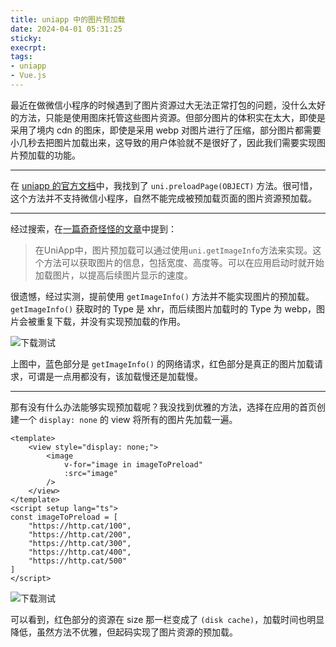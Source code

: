 ```yaml
---
title: uniapp 中的图片预加载
date: 2024-04-01 05:31:25
sticky:
execrpt:
tags:
- uniapp
- Vue.js
---
```


最近在做微信小程序的时候遇到了图片资源过大无法正常打包的问题，没什么太好的方法，只能是使用图床托管这些图片资源。但部分图片的体积实在太大，即使是采用了境内 cdn 的图床，即使是采用 webp 对图片进行了压缩，部分图片都需要小几秒去把图片加载出来，这导致的用户体验就不是很好了，因此我们需要实现图片预加载的功能。

***

在 [uniapp 的官方文档](https://uniapp.dcloud.net.cn/api/preload-page.html#preloadpage)中，我找到了 `uni.preloadPage(OBJECT)` 方法。很可惜，这个方法并不支持微信小程序，自然不能完成被预加载页面的图片资源预加载。

***

经过搜索，在[一篇奇奇怪怪的文章](https://frontend.mimiwuqi.com/qianduan/202517.html)中提到：

> 在UniApp中，图片预加载可以通过使用`uni.getImageInfo`方法来实现。这个方法可以获取图片的信息，包括宽度、高度等。可以在应用启动时就开始加载图片，以提高后续图片显示的速度。

很遗憾，经过实测，提前使用 `getImageInfo()` 方法并不能实现图片的预加载。`getImageInfo()` 获取时的 Type 是 xhr，而后续图片加载时的 Type 为 webp，图片会被重复下载，并没有实现预加载的作用。

![下载测试](https://bu.dusays.com/2024/04/01/6609d97bc4f7f.png)

上图中，蓝色部分是 `getImageInfo()` 的网络请求，红色部分是真正的图片加载请求，可谓是一点用都没有，该加载慢还是加载慢。

***

那有没有什么办法能够实现预加载呢？我没找到优雅的方法，选择在应用的首页创建一个 `display: none` 的 view 将所有的图片先加载一遍。

```vue
<template>
    <view style="display: none;">
        <image
            v-for="image in imageToPreload"
            :src="image"
        />
    </view>
</template>
<script setup lang="ts">
const imageToPreload = [
    "https://http.cat/100",
    "https://http.cat/200",
    "https://http.cat/300",
    "https://http.cat/400",
    "https://http.cat/500"
]
</script>
```

![下载测试](https://bu.dusays.com/2024/04/01/6609db8a213da.png)

可以看到，红色部分的资源在 size 那一栏变成了 `(disk cache)`，加载时间也明显降低，虽然方法不优雅，但起码实现了图片资源的预加载。
